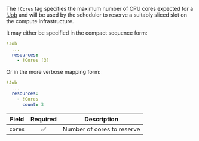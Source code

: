 The `!Cores` tag specifies the maximum number of CPU cores expected for a
[!Job](job.md) and will be used by the scheduler to reserve a suitably sliced
slot on the compute infrastructure.

It may either be specified in the compact sequence form:

```yaml
!Job
  ...
  resources:
    - !Cores [3]
```

Or in the more verbose mapping form:

```yaml
!Job
  ...
  resources:
    - !Cores
      count: 3
```

| Field   | Required | Description                |
|---------|:--------:|----------------------------|
| `cores` | ✅       | Number of cores to reserve |
